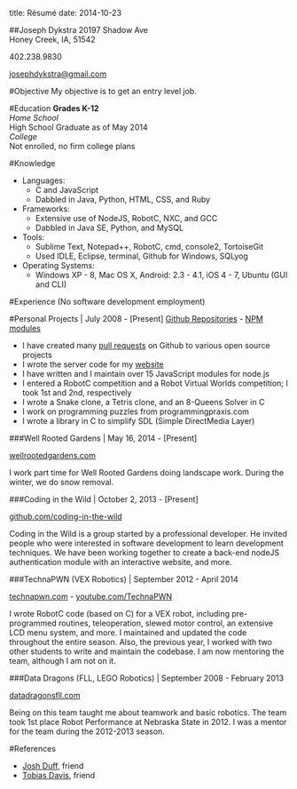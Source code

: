 title: Résumé
date: 2014-10-23

##Joseph Dykstra
20197 Shadow Ave  
Honey Creek, IA, 51542

402.238.9830

josephdykstra@gmail.com

#Objective
My objective is to get an entry level job.

#Education
**Grades K-12**  
_Home School_  
High School Graduate as of May 2014  
_College_  
Not enrolled, no firm college plans

#Knowledge
- Languages:
	- C and JavaScript
	- Dabbled in Java, Python, HTML, CSS, and Ruby
- Frameworks:
	- Extensive use of NodeJS, RobotC, NXC, and GCC
	- Dabbled in Java SE, Python, and MySQL
- Tools:
	- Sublime Text, Notepad++, RobotC, cmd, console2, TortoiseGit
	- Used IDLE, Eclipse, terminal, Github for Windows, SQLyog
- Operating Systems:
	- Windows XP - 8, Mac OS X, Android: 2.3 - 4.1, iOS 4 - 7, Ubuntu (GUI and CLI)

#Experience  (No software development employment)

#Personal Projects | July 2008 - [Present] 
[Github Repositories](https://github.com/ArtskydJ?tab=repositories) - [NPM modules](http://npmjs.org/~artskydj)

- I have created many [pull requests](https://github.com/pulls?q=is%3Apr+author%3AArtskydJ) on Github to various open source projects
- I wrote the server code for my [website](http://josephdykstra.com)
- I have written and I maintain over 15 JavaScript modules for node.js
- I entered a RobotC competition and a Robot Virtual Worlds competition; I took 1st and 2nd, respectively
- I wrote a Snake clone, a Tetris clone, and an 8-Queens Solver in C
- I work on programming puzzles from programmingpraxis.com
- I wrote a library in C to simplify SDL (Simple DirectMedia Layer)

###Well Rooted Gardens | May 16, 2014 - [Present]

[wellrootedgardens.com](http://wellrootedgardens.com)

I work part time for Well Rooted Gardens doing landscape work.  During the winter, we do snow removal.

###Coding in the Wild | October 2, 2013 - [Present]

[github.com/coding-in-the-wild](http://github.com/coding-in-the-wild)

Coding in the Wild is a group started by a professional developer.  He invited people who were interested in software development to learn development techniques.  We have been working together to create a back-end nodeJS authentication module with an interactive website, and more.
 
###TechnaPWN (VEX Robotics) | September 2012 - April 2014

[technapwn.com](http://technapwn.com) - [youtube.com/TechnaPWN](http://youtube.com/TechnaPWN)

I wrote RobotC code (based on C) for a VEX robot, including pre-programmed routines, teleoperation, slewed motor control, an extensive LCD menu system, and more.  I maintained and updated the code throughout the entire season.  Also, the previous year, I worked with two other students to write and maintain the codebase.  I am now mentoring the team, although I am not on it.

###Data Dragons (FLL, LEGO Robotics) | September 2008 - February 2013

[datadragonsfll.com](http://datadragonsfll.com)

Being on this team taught me about teamwork and basic robotics.  The team took 1st place Robot Performance at Nebraska State in 2012.  I was a mentor for the team during the 2012-2013 season.

#References
- [Josh Duff](http://joshduff.com), friend
- [Tobias Davis](http://davistobias.com/#!/contact.md), friend
